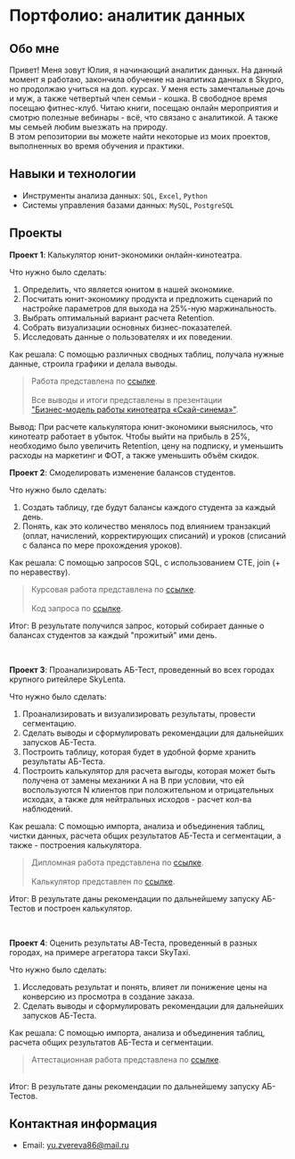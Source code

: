 # Портфолио: аналитик данных

## Обо мне 

Привет! Меня зовут Юлия, я начинающий аналитик данных. 
На данный момент я работаю, закончила обучение на аналитика данных в Skypro, но продолжаю учиться на доп. курсах. У меня есть замечтальные дочь и муж, а также четвертый член семьи - кошка. В свободное время посещаю фитнес-клуб. Читаю книги, посещаю онлайн мероприятия и смотрю полезные вебинары - всё, что связано с аналитикой. А также мы семьей любим выезжать на природу.
<br>
В этом репозитории вы можете найти некоторые из моих проектов, выполненных во время обучения и практики.
<br>

## Навыки и технологии
- Инструменты анализа данных: ``SQL``, ``Excel``, ``Python`` 
- Системы управления базами данных: ``MySQL``, ``PostgreSQL``


## Проекты
<p> <b>Проект 1</b>: Калькулятор юнит-экономики онлайн-кинотеатра.</p>
<p>Что нужно было сделать:<p>
<ol>
  <li>Определить, что является юнитом в нашей экономике.</li>
  <li>Посчитать юнит-экономику продукта и предложить сценарий по настройке параметров для выхода на 25%-ную маржинальность.</li>
  <li>Выбрать оптимальный вариант расчета Retention. </li>
  <li>Собрать визуализации основных бизнес-показателей.</li>
  <li>Исследовать данные о пользователях и их поведении.</li>
</ol>

<p>Как решала: С помощью различных сводных таблиц, получала нужные данные, строила графики и делала выводы.<p>
  
>Работа представлена по <a href="https://docs.google.com/spreadsheets/d/1guUPqCy9uCGazdxpoLokM2fSamWIyfl5/edit?usp=sharing&ouid=112150620691900238852&rtpof=true&sd=true">ссылке</a>.<br><br>
>Все выводы и итоги представлены в презентации <br><a href="https://docs.google.com/presentation/d/1SuXsRVd5tsB-rFtU6T8cj5V1kwX1-JQdKj0-pRJDY-Y/edit?usp=sharing">"Бизнес-модель работы кинотеатра «Скай-синема»"</a>.
  
<p>Вывод: При расчете калькулятора юнит-экономики выяснилось, что кинотеатр работает в убыток. Чтобы выйти на прибыль в 25%, необходимо было увеличить Retention, цену на подписку, и уменьшить расходы на маркетинг и ФОТ, а также уменьшить объём скидок.

<br>
<p> <b>Проект 2</b>: Смоделировать изменение балансов студентов.</p>
<p>Что нужно было сделать:<p>
<ol>
  <li>Создать таблицу, где будут балансы каждого студента за каждый день.</li>
  <li>Понять, как это количество менялось под влиянием транзакций (оплат, начислений, корректирующих списаний) и уроков (списаний с баланса по мере прохождения уроков). </li>
</ol>

<p>Как решала: С помощью запросов SQL, с использованием CTE, join (+ по неравеству).<p>
  
>Курсовая работа представлена по <a href="https://docs.google.com/spreadsheets/d/1Yr4cUL4gygZs33tXreI9Zf5KLL1KKZFd/edit?usp=sharing&ouid=112150620691900238852&rtpof=true&sd=true">ссылке</a>.<br><br>
>Код запроса по <a href="https://docs.google.com/document/d/12TeauNlCER5a-njwoGN-i0Q-QUctdv4b/edit?usp=sharing&ouid=112150620691900238852&rtpof=true&sd=true">ссылке</a>.  
  
<p>Итог: В результате получился запрос, который собирает данные о балансах студентов за каждый "прожитый" ими день.<p>

<br>
<p> <b>Проект 3</b>: Проанализировать АБ-Тест, проведенный во всех городах крупного ритейлере SkyLenta.</p>
<p>Что нужно было сделать:<p>
<ol>
  <li>Проанализировать и визуализировать результаты, провести сегментацию.</li>
  <li>Сделать выводы и сформулировать рекомендации для дальнейших запусков АБ-Теста.</li>
  <li>Построить таблицу, которая будет в удобной форме хранить результаты АБ-Теста.</li>
  <li>Построить калькулятор для расчета выгоды, которая может быть получена от замены механики A на B при условии, что ей воспользуются N клиентов при положительном и отрицательных исходах, а также для нейтральных исходов - расчет кол-ва наблюдений.</li>
</ol>

<p>Как решала: С помощью импорта, анализа и объединения таблиц, чистки данных, расчета общих результатов АБ-Теста и сегментации, а также - построения калькулятора.<p>
  
>Дипломная работа представлена по <a href="https://colab.research.google.com/drive/1nSPT_YmxKruc3Z8QjsKefCUMqgDQuGO3#scrollTo=aVE3Ixg8Y-L1">ссылке</a>.<br><br>
>Калькулятор представлен по <a href="https://docs.google.com/spreadsheets/d/1Ny3b93C57rhvo-_BQ9mHb30avJy4q1HU/edit?usp=sharing&ouid=112150620691900238852&rtpof=true&sd=true))">ссылке</a>.  
  
<p>Итог: В результате даны рекомендации по дальнейшему запуску АБ-Тестов и построен калькулятор.<p>

<br>
<p> <b>Проект 4</b>: Оценить результаты АВ-Теста, проведенный в разных городах, на примере агрегатора такси SkyTaxi.</p>
<p>Что нужно было сделать:<p>
<ol>
  <li>Исследовать результат и понять, влияет ли понижение цены на конверсию из просмотра в создание заказа.</li>
  <li>Сделать выводы и сформулировать рекомендации для дальнейших запусков АБ-Теста.</li>
</ol>

<p>Как решала: С помощью импорта, анализа и объединения таблиц, расчета общих результатов АБ-Теста и сегментации.<p>
  
>Аттестационная работа представлена по <a href="https://colab.research.google.com/drive/1WpJo9ZQbomZpvDXXt_dX-CxKUg3z5T0V">ссылке</a>.<br><br>  

<p>Итог: В результате даны рекомендации по дальнейшему запуску АБ-Тестов.<p>


## Контактная информация
- Email: yu.zvereva86@mail.ru
